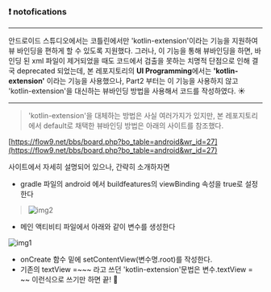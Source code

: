 ### :exclamation: notofications
---
안드로이드 스튜디오에서는 코틀린에서만 'kotlin-extension'이라는 기능을 
지원하여 뷰 바인딩을 편하게 할 수 있도록 지원했다.
그러나, 이 기능을 통해 뷰바인딩을 하면, 
바인딩 된 xml 파일이 제거되었을 때도 코드에서 
검출을 못하는 치명적 단점으로 인해 결국 deprecated 되었는데,
본 레포지토리의 **UI Programming**에서는 **'kotlin-extension'** 이라는 기능을 사용했으나, 
Part2 부터는 이 기능을 사용하지 않고 'kotlin-extension'을 대신하는
뷰바인딩 방법을 사용해서 코드를 작성하였다. :sunny: 

---
> 'kotlin-extension'을 대체하는 방법은 사실 여러가지가 있지만, 
> 본 레포지토리에서 default로 채택한 뷰바인딩 방법은 아래의 사이트를 참조했다.

[https://flow9.net/bbs/board.php?bo_table=android&wr_id=27](https://flow9.net/bbs/board.php?bo_table=android&wr_id=27)

사이트에서 자세히 설명되어 있으나, 간략히 소개하자면

- gradle 파일의  android 에서 buildfeatures의 viewBinding 속성을 true로 설정한다
> ![img2](https://user-images.githubusercontent.com/79094527/163664931-2421163d-d371-4cdc-b1cb-c6f4c6c10303.PNG)

- 메인 액티비티 파일에서 아래와 같이 변수를 생성한다

![img1](https://user-images.githubusercontent.com/79094527/163664898-066f182d-23b1-4cbf-b6d8-3fbba4bc0f99.PNG)
- onCreate 함수 밑에 setContentView(변수명.root)를 작성한다.
- 기존의 textView =~~~ 라고 쓰던 'kotlin-extension'문법은 변수.textView = ~~ 이런식으로 쓰기만 하면 끝! :baby_chick:
